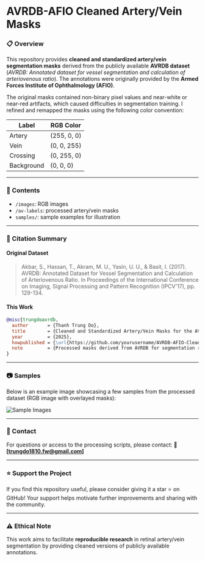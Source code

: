 # AVRDB-AFIO Cleaned Artery/Vein Masks

### 📋 Overview

This repository provides **cleaned and standardized artery/vein segmentation masks** derived from the publicly available **AVRDB dataset**
(*AVRDB: Annotated dataset for vessel segmentation and calculation of arteriovenous ratio*).
The annotations were originally provided by the **Armed Forces Institute of Ophthalmology (AFIO)**.

The original masks contained non-binary pixel values and near-white or near-red artifacts, which caused difficulties in segmentation training.
I refined and remapped the masks using the following color convention:

| Label      | RGB Color   |
| ---------- | ----------- |
| Artery     | (255, 0, 0) |
| Vein       | (0, 0, 255) |
| Crossing   | (0, 255, 0) |
| Background | (0, 0, 0)   |

---

### 📁 Contents

* `/images`: RGB images
* `/av-labels`: processed artery/vein masks
* `samples/`: sample examples for illustration

---

### 📖 Citation Summary

#### Original Dataset

> Akbar, S., Hassan, T., Akram, M. U., Yasin, U. U., & Basit, I. (2017). AVRDB: Annotated Dataset for Vessel Segmentation and Calculation of Arteriovenous Ratio. In Proceedings of the International Conference on Imaging, Signal Processing and Pattern Recognition (IPCV'17), pp. 129-134.

#### This Work

```bibtex
@misc{trungdoavrdb,
  author       = {Thanh Trung Do},
  title        = {Cleaned and Standardized Artery/Vein Masks for the AVRDB Dataset},
  year         = {2025},
  howpublished = {\url{https://github.com/yourusername/AVRDB-AFIO-Cleaned-Masks}},
  note         = {Processed masks derived from AVRDB for segmentation research.}
}
```

---

### 📷 Samples

Below is an example image showcasing a few samples from the processed dataset (RGB image with overlayed masks):

![Sample Images](samples/sample_examples.png)

---

### 📧 Contact

For questions or access to the processing scripts, please contact:
📧 **[[trungdo1810.fw@gmail.com](mailto:trungdo1810.fw@gmail.com)]**

---

### ⭐ Support the Project

If you find this repository useful, please consider giving it a star ⭐ on GitHub! Your support helps motivate further improvements and sharing with the community.

---

### ⚠️ Ethical Note

This work aims to facilitate **reproducible research** in retinal artery/vein segmentation by providing cleaned versions of publicly available annotations.